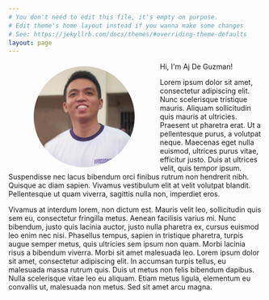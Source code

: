 ```yaml
---
# You don't need to edit this file, it's empty on purpose.
# Edit theme's home layout instead if you wanna make some changes
# See: https://jekyllrb.com/docs/themes/#overriding-theme-defaults
layout: page
---
```


<img style="float:left; object-fit: cover; border-radius:50%; margin: 8px 50px" width="200" height="200" src="assets/profile.jpg" alt="Profile">

Hi, I'm Aj De Guzman!

Lorem ipsum dolor sit amet, consectetur adipiscing elit. Nunc scelerisque tristique mauris. Aliquam sollicitudin quis mauris at ultricies. Praesent ut pharetra erat. Ut a pellentesque purus, a volutpat neque. Maecenas eget nulla euismod, ultrices purus vitae, efficitur justo. Duis at ultrices velit, quis tempor ipsum. Suspendisse nec lacus bibendum orci finibus rutrum non hendrerit nibh. Quisque ac diam sapien. Vivamus vestibulum elit at velit volutpat blandit. Pellentesque ut quam viverra, sagittis nulla non, imperdiet eros.

Vivamus at interdum lorem, non dictum est. Mauris velit leo, sollicitudin quis sem eu, consectetur fringilla metus. Aenean facilisis varius mi. Nunc bibendum, justo quis lacinia auctor, justo nulla pharetra ex, cursus euismod leo enim nec nisi. Phasellus tempus, sapien in tristique pharetra, turpis augue semper metus, quis ultricies sem ipsum non quam. Morbi lacinia risus a bibendum viverra. Morbi sit amet malesuada leo. Lorem ipsum dolor sit amet, consectetur adipiscing elit. In accumsan turpis tellus, eu malesuada massa rutrum quis. Duis ut metus non felis bibendum dapibus. Nulla scelerisque vitae leo eu aliquam. Etiam metus ligula, elementum eu convallis ut, malesuada non metus. Sed sit amet arcu magna.
